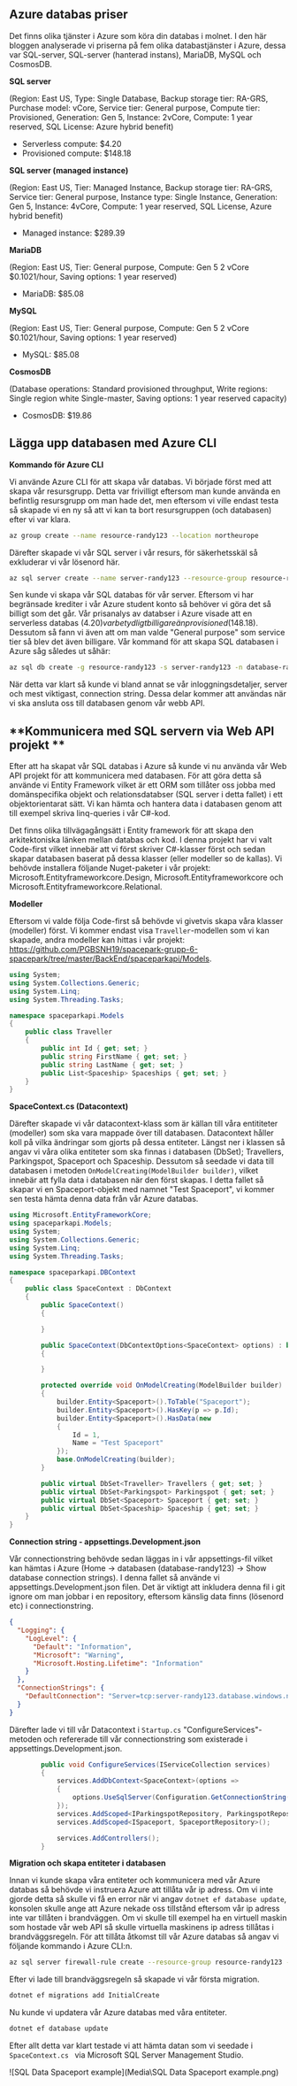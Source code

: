 ##  **Azure databas priser** 

Det finns olika tjänster i Azure som köra din databas i molnet. I den här bloggen analyserade vi priserna på fem olika databastjänster i Azure, dessa var SQL-server, SQL-server (hanterad instans), MariaDB, MySQL och CosmosDB.



**SQL server** 

(Region: East US, Type: Single Database, Backup storage tier: RA-GRS, Purchase model: vCore, Service tier: General purpose, Compute tier: Provisioned, Generation: Gen 5, Instance: 2vCore, Compute: 1 year reserved, SQL License: Azure hybrid benefit)

- Serverless compute: $4.20
- Provisioned compute: $148.18 

 

**SQL server (managed instance)** 

(Region: East US, Tier: Managed Instance, Backup storage tier: RA-GRS, Service tier: General purpose, Instance type: Single Instance, Generation: Gen 5, Instance: 4vCore, Compute: 1 year reserved, SQL License, Azure hybrid benefit)

- Managed instance: $289.39

 

**MariaDB**

(Region: East US, Tier: General purpose, Compute: Gen 5 2 vCore $0.1021/hour, Saving options: 1 year reserved)

- MariaDB: $85.08

 

**MySQL**

(Region: East US, Tier: General purpose, Compute: Gen 5 2 vCore $0.1021/hour, Saving options: 1 year reserved)

- MySQL: $85.08

 

**CosmosDB**

(Database operations: Standard provisioned throughput, Write regions: Single region white Single-master, Saving options: 1 year reserved capacity)

- CosmosDB: $19.86

  

##  **Lägga upp databasen med Azure CLI** 

**Kommando för Azure CLI** 

Vi använde Azure CLI för att skapa vår databas. Vi började först med att skapa vår resursgrupp. Detta var frivilligt eftersom man kunde använda en befintlig resursgrupp om man hade det, men eftersom vi ville endast testa så skapade vi en ny så att vi kan ta bort resursgruppen (och databasen) efter vi var klara.

```bash
az group create --name resource-randy123 --location northeurope
```

Därefter skapade vi vår SQL server i vår resurs, för säkerhetsskäl så exkluderar vi vår lösenord här.

```bash
az sql server create --name server-randy123 --resource-group resource-randy123 --location northeurope --admin-user sampleLogin --admin-password [LÖSENORD_BORTTAGEN]
```

Sen kunde vi skapa vår SQL databas för vår server. Eftersom vi har begränsade krediter i vår Azure student konto så behöver vi göra det så billigt som det går. Vår prisanalys av databser i Azure visade att en serverless databas ($4.20) var betydligt billigare än provisioned ($148.18). Dessutom så fann vi även att om man valde "General purpose" som service tier så blev det även billigare. Vår kommand för att skapa SQL databasen i Azure såg således ut såhär:

```bash
az sql db create -g resource-randy123 -s server-randy123 -n database-randy123 -e GeneralPurpose -f Gen5 -c 2 --compute-model Serverless --auto-pause-delay 120
```

När detta var klart så kunde vi bland annat se vår inloggningsdetaljer, server och mest viktigast, connection string. Dessa delar kommer att användas när vi ska ansluta oss till databasen genom vår webb API.



##  **Kommunicera med SQL servern via Web API projekt ** 

Efter att ha skapat vår SQL databas i Azure så kunde vi nu använda vår Web API projekt för att kommunicera med databasen. För att göra detta så använde vi Entity Framework vilket är ett ORM som tillåter oss jobba med domänspecifika objekt och relationsdatabser (SQL server i detta fallet) i ett objektorientarat sätt. Vi kan hämta och hantera data i databasen genom att till exempel skriva linq-queries i vår C#-kod. 

Det finns olika tillvägagångsätt i Entity framework för att skapa den arkitektoniska länken mellan databas och kod. I denna projekt har vi valt Code-first vilket innebär att vi först skriver C#-klasser först och sedan skapar databasen baserat på dessa klasser (eller modeller so de kallas). Vi behövde installera följande Nuget-paketer i vår projekt: Microsoft.Entityframeworkcore.Design, Microsoft.Entityframeworkcore och Microsoft.Entityframeworkcore.Relational.

**Modeller** 

Eftersom vi valde följa Code-first så behövde vi givetvis skapa våra klasser (modeller) först. Vi kommer endast visa `Traveller`-modellen som vi kan skapade, andra modeller kan hittas i vår projekt: https://github.com/PGBSNH19/spacepark-grupp-6-spacepark/tree/master/BackEnd/spaceparkapi/Models.

```c#
using System;
using System.Collections.Generic;
using System.Linq;
using System.Threading.Tasks;

namespace spaceparkapi.Models
{
    public class Traveller
    {
        public int Id { get; set; }
        public string FirstName { get; set; }
        public string LastName { get; set; }
        public List<Spaceship> Spaceships { get; set; }
    }
}

```



**SpaceContext.cs (Datacontext)** 

Därefter skapade vi vår datacontext-klass som är källan till våra entititeter (modeller) som ska vara mappade över till databasen. Datacontext håller koll på vilka ändringar som gjorts på dessa entiteter. Längst ner i klassen så angav vi våra olika entiteter som ska finnas i databasen (DbSet); Travellers, Parkingspot, Spaceport och Spaceship. Dessutom så seedade vi data till databasen i metoden `OnModelCreating(ModelBuilder builder)`, vilket innebär att fylla data i databasen när den först skapas. I detta fallet så skapar vi en Spaceport-objekt med namnet "Test Spaceport", vi kommer sen testa hämta denna data från vår Azure databas.

```c#
using Microsoft.EntityFrameworkCore;
using spaceparkapi.Models;
using System;
using System.Collections.Generic;
using System.Linq;
using System.Threading.Tasks;

namespace spaceparkapi.DBContext
{
    public class SpaceContext : DbContext
    {
        public SpaceContext()
        {

        }

        public SpaceContext(DbContextOptions<SpaceContext> options) : base(options)
        {

        }

        protected override void OnModelCreating(ModelBuilder builder)
        {
            builder.Entity<Spaceport>().ToTable("Spaceport");
            builder.Entity<Spaceport>().HasKey(p => p.Id);
            builder.Entity<Spaceport>().HasData(new
            {
                Id = 1,
                Name = "Test Spaceport"
            });
            base.OnModelCreating(builder);
        }

        public virtual DbSet<Traveller> Travellers { get; set; }
        public virtual DbSet<Parkingspot> Parkingspot { get; set; }
        public virtual DbSet<Spaceport> Spaceport { get; set; }
        public virtual DbSet<Spaceship> Spaceship { get; set; }
    }
}
```



**Connection string - appsettings.Development.json** 

Vår connectionstring behövde sedan läggas in i vår appsettings-fil vilket kan hämtas i Azure (Home -> databasen (database-randy123) -> Show database connection strings). I denna fallet så använde vi appsettings.Development.json filen. Det är viktigt att inkludera denna fil i git ignore om man jobbar i en repository, eftersom känslig data finns (lösenord etc) i connectionstring.

`````json
{
  "Logging": {
    "LogLevel": {
      "Default": "Information",
      "Microsoft": "Warning",
      "Microsoft.Hosting.Lifetime": "Information"
    }
  },
  "ConnectionStrings": {
    "DefaultConnection": "Server=tcp:server-randy123.database.windows.net,1433;Initial Catalog=database-randy123;Persist Security Info=False;User ID=sampleLogin;Password=[LÖSENORD_BORTTAGEN];MultipleActiveResultSets=False;Encrypt=True;TrustServerCertificate=False;Connection Timeout=30;"
  }
}
`````

Därefter lade vi till vår Datacontext i `Startup.cs` "ConfigureServices"-metoden och refererade till vår connectionstring som existerade i appsettings.Development.json.

``` c#
        public void ConfigureServices(IServiceCollection services)
        {
            services.AddDbContext<SpaceContext>(options =>
            {
                options.UseSqlServer(Configuration.GetConnectionString("DefaultConnection"));
            });
            services.AddScoped<IParkingspotRepository, ParkingspotRepository>();
            services.AddScoped<ISpaceport, SpaceportRepository>();

            services.AddControllers();
        }
```



**Migration och skapa entiteter i databasen**

Innan vi kunde skapa våra entiteter och kommunicera med vår Azure databas så behövde vi instruera Azure att tillåta vår ip adress. Om vi inte gjorde detta så skulle vi få en error när vi angav `dotnet ef database update`, konsolen skulle ange att Azure nekade oss tillstånd eftersom vår ip adress inte var tillåten i brandväggen. Om vi skulle till exempel ha en virtuell maskin som hostade vår web API så skulle virtuella maskinens ip adress tillåtas i brandväggsregeln. För att tillåta åtkomst till vår Azure databas så angav vi följande kommando i Azure CLI:n.

````bash
az sql server firewall-rule create --resource-group resource-randy123 --server server-randy123 -n AllowYourIp --start-ip-address dinipadress --end-ip-address dinipadress
````

Efter vi lade till brandväggsregeln så skapade vi vår första migration.

```powershell
dotnet ef migrations add InitialCreate
```

Nu kunde vi updatera vår Azure databas med våra entiteter.

```powershell
dotnet ef database update
```

Efter allt detta var klart testade vi att hämta datan som vi seedade i `SpaceContext.cs ` via Microsoft SQL Server Management Studio.

![SQL Data Spaceport example](Media\SQL Data Spaceport example.png)

